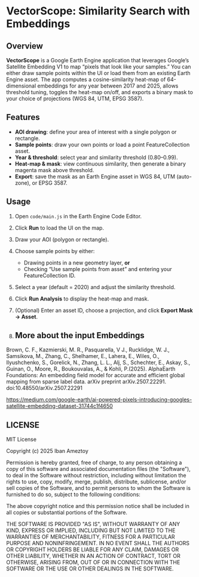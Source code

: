 # VectorScope: Similarity Search with Embeddings

## Overview

**VectorScope** is a Google Earth Engine application that leverages Google’s Satellite Embedding V1 to map “pixels that look like your samples.” You can either draw sample points within the UI or load them from an existing Earth Engine asset. The app computes a cosine-similarity heat-map of 64-dimensional embeddings for any year between 2017 and 2025, allows threshold tuning, toggles the heat-map on/off, and exports a binary mask to your choice of projections (WGS 84, UTM, EPSG 3587).

## Features

- **AOI drawing**: define your area of interest with a single polygon or rectangle.  
- **Sample points**: draw your own points or load a point FeatureCollection asset.  
- **Year & threshold**: select year and similarity threshold (0.80–0.99).  
- **Heat-map & mask**: view continuous similarity, then generate a binary magenta mask above threshold.  
- **Export**: save the mask as an Earth Engine asset in WGS 84, UTM (auto-zone), or EPSG 3587.

## Usage

1. Open `code/main.js` in the Earth Engine Code Editor.  
2. Click **Run** to load the UI on the map.  
3. Draw your AOI (polygon or rectangle).  
4. Choose sample points by either:  
   - Drawing points in a new geometry layer, **or**  
   - Checking “Use sample points from asset” and entering your FeatureCollection ID.  
5. Select a year (default = 2020) and adjust the similarity threshold.  
6. Click **Run Analysis** to display the heat-map and mask.  
7. (Optional) Enter an asset ID, choose a projection, and click **Export Mask → Asset**.

8. ## More about the input Embeddings

Brown, C. F., Kazmierski, M. R., Pasquarella, V J., Rucklidge, W. J., Samsikova, M., Zhang, C., Shelhamer, E., Lahera, E., Wiles, O., Ilyushchenko, S., Gorelick, N., Zhang, L. L., Alj, S., Schechter, E., Askay, S., Guinan, O., Moore, R., Boukouvalas, A., & Kohli, P.(2025). AlphaEarth Foundations: An embedding field model for accurate and efficient global mapping from sparse label data. arXiv preprint arXiv.2507.22291. doi:10.48550/arXiv.2507.22291

https://medium.com/google-earth/ai-powered-pixels-introducing-googles-satellite-embedding-dataset-31744c1f4650

## LICENSE

MIT License

Copyright (c) 2025 Iban Ameztoy

Permission is hereby granted, free of charge, to any person obtaining a copy
of this software and associated documentation files (the "Software"), to deal
in the Software without restriction, including without limitation the rights
to use, copy, modify, merge, publish, distribute, sublicense, and/or sell
copies of the Software, and to permit persons to whom the Software is
furnished to do so, subject to the following conditions:

The above copyright notice and this permission notice shall be included in all
copies or substantial portions of the Software.

THE SOFTWARE IS PROVIDED "AS IS", WITHOUT WARRANTY OF ANY KIND, EXPRESS OR
IMPLIED, INCLUDING BUT NOT LIMITED TO THE WARRANTIES OF MERCHANTABILITY,
FITNESS FOR A PARTICULAR PURPOSE AND NONINFRINGEMENT. IN NO EVENT SHALL THE
AUTHORS OR COPYRIGHT HOLDERS BE LIABLE FOR ANY CLAIM, DAMAGES OR OTHER
LIABILITY, WHETHER IN AN ACTION OF CONTRACT, TORT OR OTHERWISE, ARISING FROM,
OUT OF OR IN CONNECTION WITH THE SOFTWARE OR THE USE OR OTHER DEALINGS IN THE
SOFTWARE.

